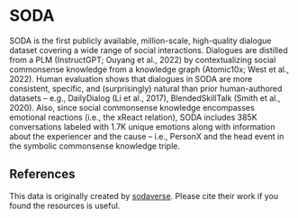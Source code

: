 # SODA

SODA is the first publicly available, million-scale, high-quality dialogue dataset covering a wide range of social interactions. Dialogues are distilled from a PLM (InstructGPT; Ouyang et al., 2022) by contextualizing social commonsense knowledge from a knowledge graph (Atomic10x; West et al., 2022). Human evaluation shows that dialogues in SODA are more consistent, specific, and (surprisingly) natural than prior human-authored datasets – e.g., DailyDialog (Li et al., 2017), BlendedSkillTalk (Smith et al., 2020). Also, since social commonsense knowledge encompasses emotional reactions (i.e., the xReact relation), SODA includes 385K conversations labeled with 1.7K unique emotions along with information about the experiencer and the cause – i.e., PersonX and the head event in the symbolic commonsense knowledge triple.


## References

This data is originally created by [sodaverse](https://github.com/skywalker023/sodaverse).
Please cite their work if you found the resources is useful.
